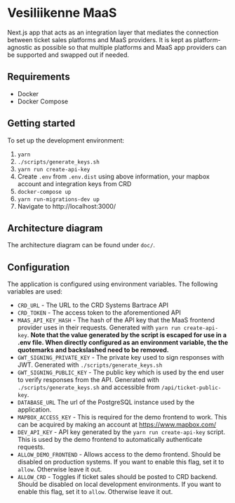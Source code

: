 # Vesiliikenne MaaS

Next.js app that acts as an integration layer that mediates the connection between ticket sales platforms and MaaS providers. It is kept as platform-agnostic as possible so that multiple platforms and MaaS app providers can be supported and swapped out if needed.

## Requirements

- Docker
- Docker Compose

## Getting started

To set up the development environment:

1. `yarn`
1. `./scripts/generate_keys.sh`
1. `yarn run create-api-key`
1. Create `.env` from `.env.dist` using above information, your mapbox account and integration keys from CRD
1. `docker-compose up`
1. `yarn run-migrations-dev up`
1. Navigate to http://localhost:3000/

## Architecture diagram

The architecture diagram can be found under `doc/`.

## Configuration

The application is configured using environment variables. The following variables are used:

- `CRD_URL` - The URL to the CRD Systems Bartrace API
- `CRD_TOKEN` - The access token to the aforementioned API
- `MAAS_API_KEY_HASH` - The hash of the API key that the MaaS frontend provider uses in their requests. Generated with `yarn run create-api-key`. **Note that the value generated by the script is escaped for use in a .env file. When directly configured as an environment variable, the the quotemarks and backslashed need to be removed.**
- `GWT_SIGNING_PRIVATE_KEY` - The private key used to sign responses with JWT. Generated with `./scripts/generate_keys.sh`
- `GWT_SIGNING_PUBLIC_KEY` - The public key which is used by the end user to verify responses from the API. Generated with `./scripts/generate_keys.sh` and accessible from `/api/ticket-public-key`.
- `DATABASE_URL` The url of the PostgreSQL instance used by the application.
- `MAPBOX_ACCESS_KEY` - This is required for the demo frontend to work. This can be acquired by making an account at https://www.mapbox.com/
- `DEV_API_KEY` - API key generated by the `yarn run create-api-key` script. This is used by the demo frontend to automatically authenticate requests.
- `ALLOW_DEMO_FRONTEND` - Allows access to the demo frontend. Should be disabled on production systems. If you want to enable this flag, set it to `allow`. Otherwise leave it out.
- `ALLOW_CRD` - Toggles if ticket sales should be posted to CRD backend. Should be disabled on local development environments. If you want to enable this flag, set it to `allow`. Otherwise leave it out.
